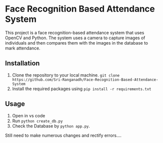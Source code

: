 # Face Recognition Based Attendance System

This project is a face recognition-based attendance system that uses OpenCV and Python. The system uses a camera to capture images of individuals and then compares them with the images in the database to mark attendance.

## Installation

1.  Clone the repository to your local machine.  `git clone https://github.com/Sri-Ranganadh/Face-Recognition-Based-Attendance-System`
2.  Install the required packages using  `pip install -r requirements.txt`

## Usage
1. Open in vs code
2. Run `python create_db.py`
3. Check the Database by `python app.py`.


Still  need to make numerous changes and rectify errors....



